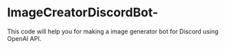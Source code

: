 # ImageCreatorDiscordBot-
This code will help you for making a image generator bot for Discord using OpenAI API.
